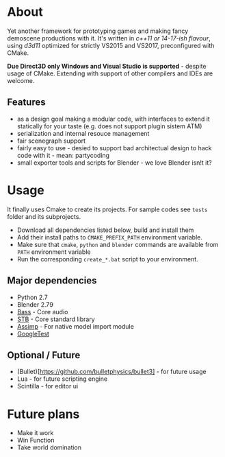# About

Yet another framework for prototyping games and making fancy demoscene productions with it. It's written in *c++11 or 14-17-ish flavour*, using *d3d11* optimized for strictly VS2015 and VS2017, preconfigured with CMake.

**Due Direct3D only Windows and Visual Studio is supported** - despite usage of CMake. Extending with support of other compilers and IDEs are welcome.

## Features
- as a design goal making a modular code, with interfaces to extend it statically for your taste (e.g. does not support plugin sistem ATM)
- serialization and internal resouce management
- fair scenegraph support
- fairly easy to use - desied to support bad architectual design to hack code with it - mean: partycoding
- small exporter tools and scripts for Blender - we love Blender isn!t it?

# Usage 
It finally uses Cmake to create its projects. For sample codes see `tests` folder and its subprojects. 

- Download all dependencies listed below, build and install them
- Add their install paths to `CMAKE_PREFIX_PATH` environment variable.
- Make sure that `cmake`, `python` and `blender` commands are available from `PATH` environment variable
- Run the corresponding `create_*.bat` script to your environment.

## Major dependencies
- Python 2.7
- Blender 2.79
- [Bass](https://www.un4seen.com/) - Core audio
- [STB](https://github.com/nothings/stb) - Core standard library
- [Assimp](https://github.com/assimp/assimp) - For native model import module
- [GoogleTest](https://github.com/google/googletest)

## Optional / Future
- (Bullet)[https://github.com/bulletphysics/bullet3] - for future usage 
- Lua - for future scripting engine
- Scintilla - for editor ui

# Future plans

- Make it work
- Win Function
- Take world domination
